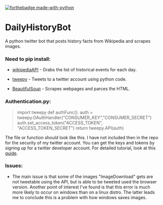 [![forthebadge made-with-python](http://ForTheBadge.com/images/badges/made-with-python.svg)](https://www.python.org/)


# DailyHistoryBot
A python twitter bot that posts history facts from Wikipedia and scrapes images.

### Need to pip install:
* [wikipediaAPI](https://pypi.org/project/wikipedia/) - Grabs the list of historical events for each day.

* [tweepy](https://pypi.org/project/tweepy/) - Tweets to a twitter account using python code.

* [BeautifulSoup](https://pypi.org/project/beautifulsoup4/) - Scrapes webpages and parces the HTML.

### Authentication.py:
>import tweepy
>def authFunc():
>    auth = tweepy.OAuthHandler("CONSUMER_KEY","CONSUMER_SECRET")
>    auth.set_access_token("ACCESS_TOKEN", "ACCESS_TOKEN_SECRET")
>    return tweepy.API(auth)

The file or function should look like this. I have not included then in the repo for the security of my twitter account.
You can get the keys and tokens by signing up for a twitter developer account. For detailed tutorial, look at this [guide](https://pypi.org/project/beautifulsoup4/).

### Issues:
* The main issue is that some of the images "ImageDownload" gets are not tweetable using the API, but is able to be tweeted used the browser version. Another point of interest I've found is that this error is much more likely to occur on windows than on a linux distro. The latter leads me to conclude this is a problem with how windows saves images.